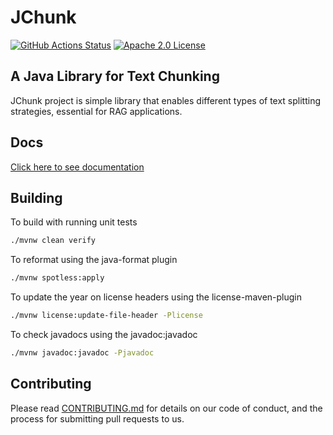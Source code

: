 # JChunk

[![GitHub Actions Status](https://img.shields.io/github/actions/workflow/status/jchunk-io/jchunk/build.yml?branch=main&logo=GitHub&style=for-the-badge)](https://github.com/arconia-io/arconia/actions/workflows/commit-stage.yml)
[![Apache 2.0 License](https://img.shields.io/github/license/arconia-io/arconia?style=for-the-badge&logo=apache&color=brightgreen)](https://www.apache.org/licenses/LICENSE-2.0)

## A Java Library for Text Chunking

JChunk project is simple library that enables different types of text splitting strategies, essential for RAG applications.

## Docs

[Click here to see documentation](docs/modules/ROOT/pages/index.adoc)

## Building

To build with running unit tests

```sh
./mvnw clean verify
```

To reformat using the java-format plugin

```sh
./mvnw spotless:apply
```

To update the year on license headers using the license-maven-plugin

```sh
./mvnw license:update-file-header -Plicense
```

To check javadocs using the javadoc:javadoc

```sh
./mvnw javadoc:javadoc -Pjavadoc
```

## Contributing

Please read [CONTRIBUTING.md](CONTRIBUTING.md) for details on our code of conduct, and the process for submitting pull requests to us.
